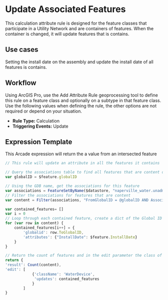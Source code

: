 # Update Associated Features

This calculation attribute rule is designed for the feature classes that participate in a Utility Network and are containers of features.  When the container is changed, it will update features that is contains.

## Use cases

Setting the install date on the assembly and update the install date of all features is contains.

## Workflow

Using ArcGIS Pro, use the Add Attribute Rule geoprocessing tool to define this rule on a feature class and optionally on a subtype in that feature class.  Use the following values when defining the rule, the other options are not required or depend on your situation.
  
  - **Rule Type:** Calculation
  - **Triggering Events:** Update



## Expression Template

This Arcade expression will return the a value from an intersected feature

```js
// This rule will update an attribute in all the features it contains

// Query the associations table to find all features that are content of feature.
var globalID = $feature.globalID

// Using the GDB name, get the associations for this feature
var associations = FeatureSetByName($datastore, "naperville_water.unadmin.UN_6_Associations", ["ToGlobalID"], false)
// Filter the associations for features that are content
var content = Filter(associations, "FromGlobalID = @globalID AND AssociationType = 2")

var contained_features= []
var i = 0
// Loop through each contained feature, create a dict of the Global ID and the new install date
for (var row in content) {
    contained_features[i++] = {
        'globalid': row.ToGlobalID,
        'attributes': {"InstallDate": $feature.InstallDate}    
    }
}

// Return the count of features and in the edit parameter the class of features to update and the list of updates
return {
'result': Count(content),
'edit': [
            {'className': 'WaterDevice',
             'updates': contained_features
            } 
        ]
}
```
